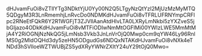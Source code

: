 dHJvamFuOi8vZTllYTg3NDktYjU0Yy00N2Q5LTgyNzQtYzI2MjUzMzMyMTQ5QDgyM3R3LnRmemhjLnRvcDo0NDMKdHJvamFuOi8vTFRLUFRNYmpCRFlpc2RNeEtFQkR6Y2R1WGFjT3ZJVllAanAtdHlvLTA0LXRyLmNkbi5zYXZveS5jbGljazo4ODkKdHJvamFuOi8vMTFiODIwNmMtOGFlMi00YWIzLWE5MmMtMjA4Y2RiOGNjNzNkQG5jLmNsb3Vkb3JnLnVrOjQ0Mwp0cm9qYW46Ly96RnlMS0g2MldOQHd3dy5zeHN5ODgudGs6NDQxNTAKdHJvamFuOi8vNXk4eTNDd3hSVlloeWZTWUBjZS5ydXRyYWNrZXItY24uY29tOjQ0Mwo=